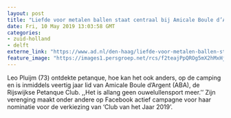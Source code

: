 ```yaml
---
layout: post
title: "Liefde voor metalen ballen staat centraal bij Amicale Boule d’Argent"
date: Fri, 10 May 2019 13:03:58 GMT
categories: 
- zuid-holland 
- delft 
externe_link: "https://www.ad.nl/den-haag/liefde-voor-metalen-ballen-staat-centraal-bij-amicale-boule-d-argent~ad07a9d5/"
feature_image: "https://images1.persgroep.net/rcs/f2teajPpQROg5mX2hMxHjdFZU-M/diocontent/147594311/_fitwidth/400/?appId=21791a8992982cd8da851550a453bd7f&quality=0.7"
---
```


Leo Pluijm (73) ontdekte petanque, hoe kan het ook anders, op de camping en is inmiddels veertig jaar lid van Amicale Boule d’Argent (ABA), de Rijswijkse Petanque Club. ,,Het is allang geen ouwelullensport meer.’’ Zijn verenging maakt onder andere op Facebook actief campagne voor haar nominatie voor de verkiezing van ‘Club van het Jaar 2019’.
